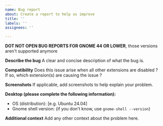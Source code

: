 ```yaml
---
name: Bug report
about: Create a report to help us improve
title: ''
labels: ''
assignees: ''

---
```


**DOT NOT OPEN BUG REPORTS FOR GNOME 44 OR LOWER**, those versions aren't supported anymore

**Describe the bug**
A clear and concise description of what the bug is.

**Compatibility**
Does this issue arise when all other extensions are disabled ?
If so, which extension(s) are causing the issue ?

**Screenshots**
If applicable, add screenshots to help explain your problem.

**Desktop (please complete the following information):**
 - OS (distribution): [e.g. Ubuntu 24.04]
 - Gnome shell version: (if you don't know, use `gnome-shell --version`)

**Additional context**
Add any other context about the problem here.
